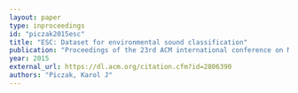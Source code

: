 ```yaml
---
layout: paper
type: inproceedings
id: "piczak2015esc"
title: "ESC: Dataset for environmental sound classification"
publication: "Proceedings of the 23rd ACM international conference on Multimedia"
year: 2015
external_url: https://dl.acm.org/citation.cfm?id=2806390
authors: "Piczak, Karol J"
---
```

